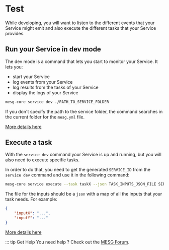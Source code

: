 # Test

While developing, you will want to listen to the different events that your Service might emit and also execute the different tasks that your Service provides.

## Run your Service in dev mode

The dev mode is a command that lets you start to monitor your Service. It lets you:
- start your Service
- log events from your Service
- log results from the tasks of your Service
- display the logs of your Service

```bash
mesg-core service dev ./PATH_TO_SERVICE_FOLDER
```

If you don't specify the path to the service folder, the command searches in the current folder for the `mesg.yml` file.

[More details here](/cli/commands/service.md)

## Execute a task

With the `service dev` command your Service is up and running, but you will also need to execute specific tasks.

In order to do that, you need to get the generated `SERVICE_ID` from the `service dev` command and use it in the following command:

```bash
mesg-core service execute --task taskX --json TASK_INPUTS_JSON_FILE SERVICE_ID
```

The file for the inputs should be a `json` with a map of all the inputs that your task needs. For example:

```json
{
    "inputX": "...",
    "inputY": "..."
}
```

[More details here](/cli/commands/service.md)

::: tip Get Help
You need help ? Check out the <a href="https://forum.mesg.com" target="_blank">MESG Forum</a>.

